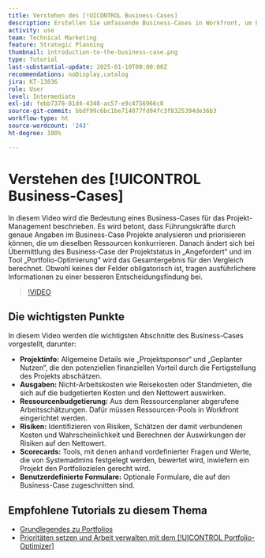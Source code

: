 ```yaml
---
title: Verstehen des [!UICONTROL Business-Cases]
description: Erstellen Sie umfassende Business-Cases in Workfront, um Projekte zu priorisieren, indem Sie ausführliche Projektinformationen, Ausgaben, Arbeits- und Risikoanalysen, Scorecards und benutzerdefinierte Formulare einschließen, um ein fundiertes Portfolio-Management zu ermöglichen.
activity: use
team: Technical Marketing
feature: Strategic Planning
thumbnail: introduction-to-the-business-case.png
type: Tutorial
last-substantial-update: 2025-01-10T00:00:00Z
recommendations: noDisplay,catalog
jira: KT-13836
role: User
level: Intermediate
exl-id: febb7378-81d4-4348-ac57-e9c4756966c0
source-git-commit: bbdf99c6bc1be714077fd94fc3f8325394de36b3
workflow-type: ht
source-wordcount: '243'
ht-degree: 100%

---
```


# Verstehen des [!UICONTROL Business-Cases]

In diesem Video wird die Bedeutung eines Business-Cases für das Projekt-Management beschrieben. Es wird betont, dass Führungskräfte durch genaue Angaben im Business-Case Projekte analysieren und priorisieren können, die um dieselben Ressourcen konkurrieren. Danach ändert sich bei Übermittlung des Business-Case der Projektstatus in „Angefordert“ und im Tool „Portfolio-Optimierung“ wird das Gesamtergebnis für den Vergleich berechnet. Obwohl keines der Felder obligatorisch ist, tragen ausführlichere Informationen zu einer besseren Entscheidungsfindung bei. 

>[!VIDEO](https://video.tv.adobe.com/v/3442853/?quality=12&learn=on&enablevpops=1&captions=ger)

## Die wichtigsten Punkte

In diesem Video werden die wichtigsten Abschnitte des Business-Cases vorgestellt, darunter:

* **Projektinfo:** Allgemeine Details wie „Projektsponsor“ und „Geplanter Nutzen“, die den potenziellen finanziellen Vorteil durch die Fertigstellung des Projekts abschätzen. 
* **Ausgaben:** Nicht-Arbeitskosten wie Reisekosten oder Standmieten, die sich auf die budgetierten Kosten und den Nettowert auswirken. 
* **Ressourcenbudgetierung:** Aus dem Ressourcenplaner abgerufene Arbeitsschätzungen. Dafür müssen Ressourcen-Pools in Workfront eingerichtet werden. 
* **Risiken:** Identifizieren von Risiken, Schätzen der damit verbundenen Kosten und Wahrscheinlichkeit und Berechnen der Auswirkungen der Risiken auf den Nettowert. 
* **Scorecards:** Tools, mit denen anhand vordefinierter Fragen und Werte, die von Systemadmins festgelegt werden, bewertet wird, inwiefern ein Projekt den Portfoliozielen gerecht wird. 
* **Benutzerdefinierte Formulare:** Optionale Formulare, die auf den Business-Case zugeschnitten sind. 


## Empfohlene Tutorials zu diesem Thema

* [Grundlegendes zu Portfolios](/help/portfolios-and-programs/overview-of-adobe-workfront-portfolios.md)
* [Prioritäten setzen und Arbeit verwalten mit dem [!UICONTROL Portfolio-Optimizer]](/help/portfolios-and-programs/prioritize-and-manage-work-with-portfolios.md)
